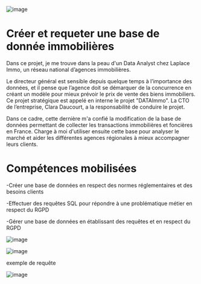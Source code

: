 ![image](https://github.com/user-attachments/assets/05c9b225-9420-4d58-aff7-964f099039d0)


# Créer et requeter une base de donnée immobilières
Dans ce projet, je me trouve dans la peau d'un Data Analyst chez Laplace Immo, un réseau national d’agences immobilières.

Le directeur général est sensible depuis quelque temps à l’importance des données, et il pense que l’agence doit se démarquer de la concurrence en créant un modèle pour mieux prévoir le prix de vente des biens immobiliers. Ce projet stratégique est appelé en interne le projet "DATAImmo". La CTO de l’entreprise, Clara Daucourt, a la responsabilité de conduire le projet.

Dans ce cadre, cette dernière m'a confié la modification de la base de données permettant de collecter les transactions immobilières et foncières en France. Charge à moi d'utiliser ensuite cette base pour analyser le marché et aider les différentes agences régionales à mieux accompagner leurs clients.

# Compétences mobilisées
-Créer une base de données en respect des normes réglementaires et des besoins clients

-Effectuer des requêtes SQL pour répondre à une problématique métier en respect du RGPD

-Gérer une base de données en établissant des requêtes et en respect du RGPD

![image](https://github.com/user-attachments/assets/10e39e09-22f6-4770-8f6a-22a1067b4a5d)

![image](https://github.com/user-attachments/assets/0492dce1-5b16-4994-b09e-f5506c15edb5)

exemple de requête

![image](https://github.com/user-attachments/assets/fb047b70-3319-40f0-a639-70374abf4861)



